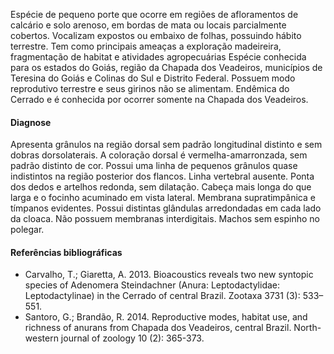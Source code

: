 ﻿Espécie de pequeno porte que ocorre em regiões de afloramentos de calcário e solo arenoso, em bordas de mata ou locais parcialmente cobertos. Vocalizam expostos ou embaixo de folhas, possuindo hábito terrestre. Tem como principais ameaças a exploração madeireira, fragmentação de habitat e atividades agropecuárias
Espécie conhecida para os estados do Goiás, região da Chapada dos Veadeiros, municípios de Teresina do Goiás e Colinas do Sul e Distrito Federal. Possuem modo reprodutivo terrestre e seus girinos não se alimentam. Endêmica do Cerrado e é conhecida por ocorrer somente na Chapada dos Veadeiros. 


#### Diagnose
Apresenta grânulos na região dorsal sem padrão longitudinal distinto e sem dobras dorsolaterais. A coloração dorsal é vermelha-amarronzada, sem padrão distinto de cor. Possui uma linha de pequenos grânulos quase indistintos na região posterior dos flancos. Linha vertebral ausente. Ponta dos dedos e <glossario>artelhos</glossario> redonda, sem dilatação. Cabeça mais longa do que larga e o focinho acuminado em vista lateral. Membrana supratimpânica e tímpanos evidentes. Possui distintas glândulas arredondadas em cada lado da cloaca. Não possuem membranas interdigitais. Machos sem espinho no polegar.




#### Referências bibliográficas
* Carvalho, T.; Giaretta, A. 2013. Bioacoustics reveals two new syntopic species of Adenomera Steindachner (Anura: Leptodactylidae: Leptodactylinae) in the Cerrado of central Brazil. Zootaxa 3731 (3): 533–551. 
* Santoro, G.; Brandão, R. 2014. Reproductive modes, habitat use, and richness of anurans from Chapada dos Veadeiros, central Brazil. North-western journal of zoology 10 (2): 365-373.